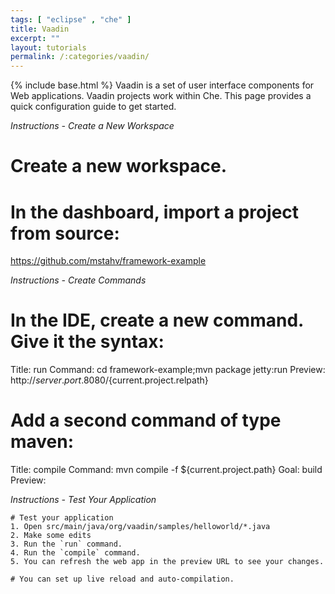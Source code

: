 ```yaml
---
tags: [ "eclipse" , "che" ]
title: Vaadin
excerpt: ""
layout: tutorials
permalink: /:categories/vaadin/
---
```

{% include base.html %}
Vaadin is a set of user interface components for Web applications. Vaadin projects work within Che. This page provides a quick configuration guide to get started.

*Instructions - Create a New Workspace*
# Create a new workspace.
# In the dashboard, import a project from source:
https://github.com/mstahv/framework-example

*Instructions - Create Commands*
  
# In the IDE, create a new command. Give it the syntax:
Title:    run
Command:  cd framework-example;mvn package jetty:run
Preview:  http://${server.port.8080}/${current.project.relpath}

# Add a second command of type maven:
Title:    compile
Command:  mvn compile -f ${current.project.path}
Goal:     build
Preview:  <empty>

*Instructions - Test Your Application*
```text  
# Test your application
1. Open src/main/java/org/vaadin/samples/helloworld/*.java
2. Make some edits
3. Run the `run` command.
4. Run the `compile` command.
5. You can refresh the web app in the preview URL to see your changes.

# You can set up live reload and auto-compilation.

